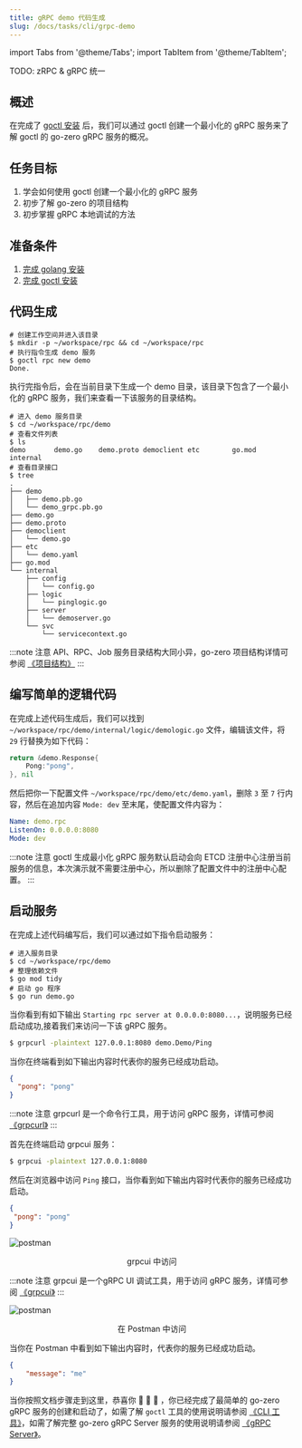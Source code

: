 ```yaml
---
title: gRPC demo 代码生成
slug: /docs/tasks/cli/grpc-demo
---
```


import Tabs from '@theme/Tabs';
import TabItem from '@theme/TabItem';

TODO: zRPC & gRPC 统一
## 概述

在完成了 <a href="/docs/tasks/installation/goctl" target="_blank">goctl 安装</a> 后，我们可以通过 goctl 创建一个最小化的
gRPC 服务来了解 goctl 的 go-zero  gRPC 服务的概况。

## 任务目标

1. 学会如何使用 goctl 创建一个最小化的 gRPC 服务
1. 初步了解 go-zero 的项目结构
1. 初步掌握 gRPC 本地调试的方法


## 准备条件

1. <a href="/docs/tasks" target="_blank">完成 golang 安装</a> 
1. <a href="/docs/tasks/installation/goctl" target="_blank">完成 goctl 安装</a> 

## 代码生成

```shell
# 创建工作空间并进入该目录
$ mkdir -p ~/workspace/rpc && cd ~/workspace/rpc
# 执行指令生成 demo 服务
$ goctl rpc new demo
Done.
```
执行完指令后，会在当前目录下生成一个 demo 目录，该目录下包含了一个最小化的 gRPC 服务，我们来查看一下该服务的目录结构。

```shell
# 进入 demo 服务目录
$ cd ~/workspace/rpc/demo
# 查看文件列表
$ ls
demo       demo.go    demo.proto democlient etc        go.mod     internal
# 查看目录接口
$ tree
.
├── demo
│   ├── demo.pb.go
│   └── demo_grpc.pb.go
├── demo.go
├── demo.proto
├── democlient
│   └── demo.go
├── etc
│   └── demo.yaml
├── go.mod
└── internal
    ├── config
    │   └── config.go
    ├── logic
    │   └── pinglogic.go
    ├── server
    │   └── demoserver.go
    └── svc
        └── servicecontext.go
```

:::note 注意
 API、RPC、Job 服务目录结构大同小异，go-zero 项目结构详情可参阅 <a href="/docs/concepts/layout">《项目结构》</a>
:::

## 编写简单的逻辑代码

在完成上述代码生成后，我们可以找到 `~/workspace/rpc/demo/internal/logic/demologic.go` 文件，编辑该文件，将 `29` 行替换为如下代码：

```go
return &demo.Response{
    Pong:"pong",
}, nil
```

然后把你一下配置文件 `~/workspace/rpc/demo/etc/demo.yaml`，删除 `3` 至 `7` 行内容，然后在追加内容 `Mode: dev` 至末尾，使配置文件内容为：

```yaml
Name: demo.rpc
ListenOn: 0.0.0.0:8080
Mode: dev

```

:::note 注意
goctl 生成最小化 gRPC 服务默认启动会向 ETCD 注册中心注册当前服务的信息，本次演示就不需要注册中心，所以删除了配置文件中的注册中心配置。
:::

## 启动服务

在完成上述代码编写后，我们可以通过如下指令启动服务：

```shell
# 进入服务目录
$ cd ~/workspace/rpc/demo
# 整理依赖文件
$ go mod tidy
# 启动 go 程序
$ go run demo.go
```

当你看到有如下输出 `Starting rpc server at 0.0.0.0:8080...`，说明服务已经启动成功,接着我们来访问一下该 gRPC 服务。

<Tabs>
<TabItem value="grpcurl" label="grpcurl 访问" default>

```bash
$ grpcurl -plaintext 127.0.0.1:8080 demo.Demo/Ping
```

当你在终端看到如下输出内容时代表你的服务已经成功启动。

```json
{
  "pong": "pong"
}
```

:::note 注意
grpcurl 是一个命令行工具，用于访问 gRPC 服务，详情可参阅 <a href="https://github.com/fullstorydev/grpcurl">《grpcurl》</a>
:::

</TabItem>

<TabItem value="grpcui" label="grpcui 访问" default>

首先在终端启动 grpcui 服务：

```bash
$ grpcui -plaintext 127.0.0.1:8080
```

 然后在浏览器中访问 `Ping` 接口，当你看到如下输出内容时代表你的服务已经成功启动。

 ```json
 {
  "pong": "pong"
}
 ```

 ![postman](../../resource/tasks/cli/task-grpc-demo-grpcui.png)

<center> grpcui 中访问 </center>

:::note 注意
grpcui 是一个gRPC UI 调试工具，用于访问 gRPC 服务，详情可参阅 <a href="https://github.com/fullstorydev/grpcui">《grpcui》</a>
:::

</TabItem>

<TabItem value="postman" label="Postman 中访问" default>

![postman](../../resource/tasks/cli/task-grpc-demo-postman.png)

<center> 在 Postman 中访问 </center>

当你在 Postman 中看到如下输出内容时，代表你的服务已经成功启动。

```json
{
    "message": "me"
}
```
</TabItem>

</Tabs>


当你按照文档步骤走到这里，恭喜你 🎉 🎉 🎉 ，你已经完成了最简单的 go-zero gRPC 服务的创建和启动了，如需了解 `goctl` 工具的使用说明请参阅 <a href="/docs/tutorials/cli/overview" target="_blank">《CLI 工具》</a>，如需了解完整 go-zero gRPC Server 服务的使用说明请参阅 <a href="/docs/tutorials/grpc/server/configuration/service" target="_blank">《gRPC Server》</a>。